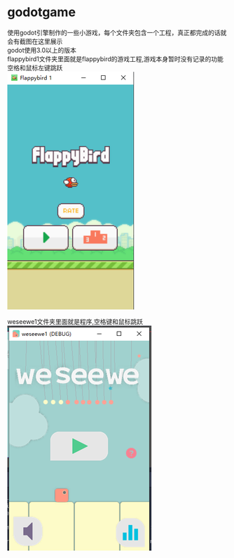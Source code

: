 # godotgame
使用godot引擎制作的一些小游戏，每个文件夹包含一个工程，真正都完成的话就会有截图在这里展示  
godot使用3.0以上的版本  
flappybird1文件夹里面就是flappybird的游戏工程,游戏本身暂时没有记录的功能  
空格和鼠标左键跳跃  
<img src="https://github.com/absolve/godotgame/blob/master/2020-03-22%20235727.png" />  
  
weseewe1文件夹里面就是程序,空格键和鼠标跳跃  
<img src="https://github.com/absolve/godotgame/blob/master/2020-08-09%20214323.png" />  
 